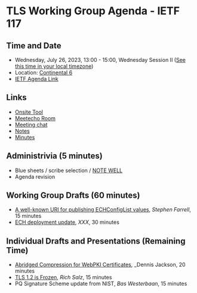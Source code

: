 # TLS Working Group Agenda - IETF 117

## Time and Date

* Wednesday, July 26, 2023, 13:00 - 15:00, Wednesday Session II ([See this time in your local timezone](https://www.timeanddate.com/worldclock/fixedtime.html?msg=TLS+at+IETF+117&iso=20230726T13&p1=224&ah=2))
* Location: [Continental 6](https://datatracker.ietf.org/meeting/117/floor-plan?room=continental-6)
* [IETF Agenda Link](https://datatracker.ietf.org/meeting/117/agenda/?show=tls)

## Links

* [Onsite Tool](https://meetings.conf.meetecho.com/onsite117/?group=tls&short=tls&item=1)
* [Meetecho Room](https://meetings.conf.meetecho.com/ietf117/?group=tls&short=tls&item=1)
* [Meeting chat](https://zulip.ietf.org/#narrow/stream/tls)
* [Notes](https://notes.ietf.org/notes-ietf-117-tls) 
* [Minutes](https://datatracker.ietf.org/doc/minutes-117-tls/)

## Administrivia (5 minutes)

* Blue sheets / scribe selection / [NOTE WELL](https://www.ietf.org/about/note-well.html)
* Agenda revision

## Working Group Drafts (60 minutes)

- [A well-known URI for publishing ECHConfigList values](https://datatracker.ietf.org/doc/draft-ietf-tls-wkech/), _Stephen Farrell_, 15 minutes
- [ECH deployment update](https://datatracker.ietf.org/doc/draft-ietf-tls-esni/), _XXX_, 30 minutes

## Individual Drafts and Presentations (Remaining Time)

- [Abridged Compression for WebPKI Certificates](https://datatracker.ietf.org/doc/draft-jackson-tls-cert-abridge/), _Dennis Jackson, 20 minutes
- [TLS 1.2 is Frozen](https://datatracker.ietf.org/doc/draft-rsalz-tls-tls12-frozen/), _Rich Salz_, 15 minutes
- PQ Signature Scheme update from NIST, _Bas Westerbaan_, 15 minutes
